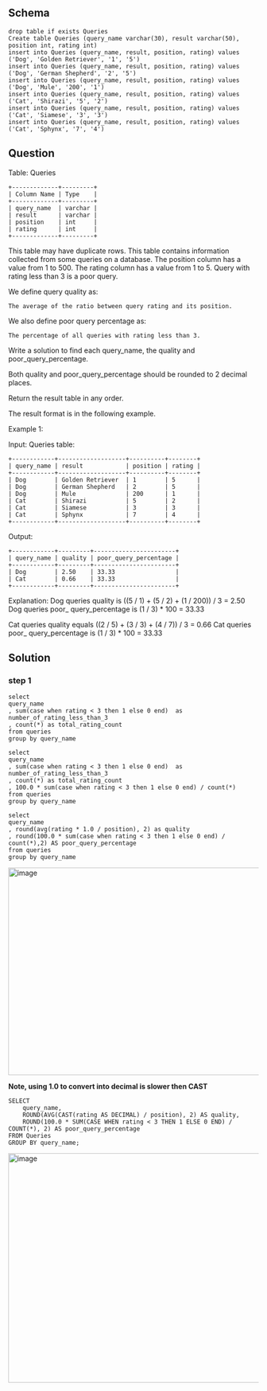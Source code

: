 ## Schema

```
drop table if exists Queries
Create table Queries (query_name varchar(30), result varchar(50), position int, rating int)
insert into Queries (query_name, result, position, rating) values ('Dog', 'Golden Retriever', '1', '5')
insert into Queries (query_name, result, position, rating) values ('Dog', 'German Shepherd', '2', '5')
insert into Queries (query_name, result, position, rating) values ('Dog', 'Mule', '200', '1')
insert into Queries (query_name, result, position, rating) values ('Cat', 'Shirazi', '5', '2')
insert into Queries (query_name, result, position, rating) values ('Cat', 'Siamese', '3', '3')
insert into Queries (query_name, result, position, rating) values ('Cat', 'Sphynx', '7', '4')
```

## Question
Table: Queries
```
+-------------+---------+
| Column Name | Type    |
+-------------+---------+
| query_name  | varchar |
| result      | varchar |
| position    | int     |
| rating      | int     |
+-------------+---------+
```
This table may have duplicate rows.
This table contains information collected from some queries on a database.
The position column has a value from 1 to 500.
The rating column has a value from 1 to 5. Query with rating less than 3 is a poor query.

 

We define query quality as:

    The average of the ratio between query rating and its position.

We also define poor query percentage as:

    The percentage of all queries with rating less than 3.

Write a solution to find each query_name, the quality and poor_query_percentage.

Both quality and poor_query_percentage should be rounded to 2 decimal places.

Return the result table in any order.

The result format is in the following example.

 

Example 1:

Input: 
Queries table:
```
+------------+-------------------+----------+--------+
| query_name | result            | position | rating |
+------------+-------------------+----------+--------+
| Dog        | Golden Retriever  | 1        | 5      |
| Dog        | German Shepherd   | 2        | 5      |
| Dog        | Mule              | 200      | 1      |
| Cat        | Shirazi           | 5        | 2      |
| Cat        | Siamese           | 3        | 3      |
| Cat        | Sphynx            | 7        | 4      |
+------------+-------------------+----------+--------+
```
Output: 
```
+------------+---------+-----------------------+
| query_name | quality | poor_query_percentage |
+------------+---------+-----------------------+
| Dog        | 2.50    | 33.33                 |
| Cat        | 0.66    | 33.33                 |
+------------+---------+-----------------------+
```

Explanation: 
Dog queries quality is ((5 / 1) + (5 / 2) + (1 / 200)) / 3 = 2.50
Dog queries poor_ query_percentage is (1 / 3) * 100 = 33.33

Cat queries quality equals ((2 / 5) + (3 / 3) + (4 / 7)) / 3 = 0.66
Cat queries poor_ query_percentage is (1 / 3) * 100 = 33.33


## Solution

### step 1
```
select
query_name
, sum(case when rating < 3 then 1 else 0 end)  as number_of_rating_less_than_3
, count(*) as total_rating_count
from queries
group by query_name
```

```
select
query_name
, sum(case when rating < 3 then 1 else 0 end)  as number_of_rating_less_than_3
, count(*) as total_rating_count
, 100.0 * sum(case when rating < 3 then 1 else 0 end) / count(*)
from queries
group by query_name
```

```
select
query_name
, round(avg(rating * 1.0 / position), 2) as quality
, round(100.0 * sum(case when rating < 3 then 1 else 0 end) / count(*),2) AS poor_query_percentage
from queries
group by query_name
```






<img width="814" height="417" alt="image" src="https://github.com/user-attachments/assets/6a2b757f-bdad-421b-a38a-09c08c447245" />








**Note, using 1.0 to convert into decimal is slower then CAST**


```
SELECT 
    query_name,
    ROUND(AVG(CAST(rating AS DECIMAL) / position), 2) AS quality,
    ROUND(100.0 * SUM(CASE WHEN rating < 3 THEN 1 ELSE 0 END) / COUNT(*), 2) AS poor_query_percentage
FROM Queries
GROUP BY query_name;
```

<img width="803" height="461" alt="image" src="https://github.com/user-attachments/assets/30b74fab-d6e1-4a39-b6b6-a1f361786773" />
